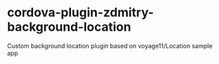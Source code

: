 # cordova-plugin-zdmitry-background-location
Custom background location plugin based on voyage11/Location sample app

